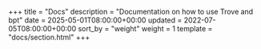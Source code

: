 +++
title = "Docs"
description = "Documentation on how to use Trove and bpt"
date = 2025-05-01T08:00:00+00:00
updated = 2022-07-05T08:00:00+00:00
sort_by = "weight"
weight = 1
template = "docs/section.html"
+++
